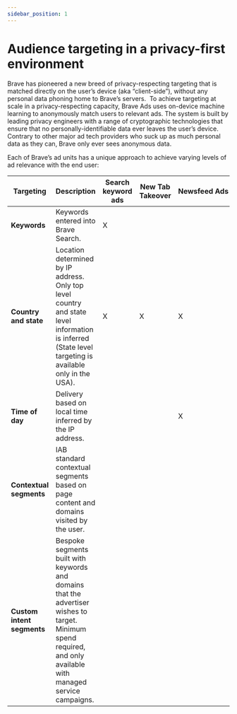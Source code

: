 ```yaml
---
sidebar_position: 1
---
```


# Audience targeting in a privacy-first environment
Brave has pioneered a new breed of privacy-respecting targeting that is matched directly on the user’s device (aka “client-side”), without any personal data phoning home to Brave’s servers.  To achieve targeting at scale in a privacy-respecting capacity, Brave Ads uses on-device machine learning to anonymously match users to relevant ads. The system is built by leading privacy engineers with a range of cryptographic technologies that ensure that no personally-identifiable data ever leaves the user’s device. Contrary to other major ad tech providers who suck up as much personal data as they can, Brave only ever sees anonymous data.

Each of Brave’s ad units has a unique approach to achieve varying levels of ad relevance with the end user:

| **Targeting**              | **Description**                                                                                                                                                   | **Search keyword ads** | N**ew Tab Takeover** | **Newsfeed Ads** | **Notification Ads** |
|----------------------------|-------------------------------------------------------------------------------------------------------------------------------------------------------------------|------------------------|----------------------|------------------|----------------------|
| **Keywords**               | Keywords entered into Brave Search.                                                                                                                               | X                      |                      |                  |                      |
| **Country and state**      | Location determined by IP address. Only top level country and state level information is inferred (State level targeting is available only in the USA).           | X                      | X                    | X                | X                    |
| **Time of day**            | Delivery based on local time inferred by the IP address.                                                                                                          |                        |                      | X                | X                    |
| **Contextual segments**    | IAB standard contextual segments based on page content and domains visited by the user.                                                                           |                        |                      |                  | X                    |
| **Custom intent segments** | Bespoke segments built with keywords and domains that the advertiser wishes to target. Minimum spend required, and only available with managed service campaigns. |                        |                      |                  | X                    |
